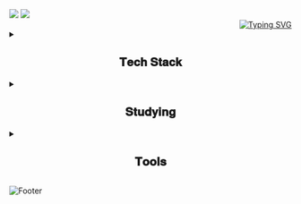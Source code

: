 
<img src="https://capsule-render.vercel.app/api?type=venom&color=ECEFF1&height=200&section=header&text=𝙼𝚢%20𝙶𝚒𝚝𝙷𝚞𝚋 %20𝙿𝚛𝚘𝚏𝚒𝚕𝚎&fontSize=70"/>


<img src="https://capsule-render.vercel.app/api?type=venom&color=ECEFF1&height=200&section=header&text=𝐻𝑤𝑎𝑛𝑔%20ℎ𝑦𝑒%20𝑤𝑜𝑛&fontSize=70"/>

<div align="right">
<a href="https://git.io/typing-svg"><img src="https://readme-typing-svg.demolab.com?font=footlight MT light&pause=1000&random=false&width=435&lines=Hello,+World!" alt="Typing SVG" /></a>
</div>



<details>
<summary>
<h2 align="center"> 𝐓𝐞𝐜𝐡 𝐒𝐭𝐚𝐜𝐤 </h2>
</summary>
<br>
<div align="center">
<img src="https://img.shields.io/badge/html5-91DDCF.svg?font=Franklin Gothic Book&style=for-the-badge&logo=html5&logoColor=E34F26" /><img src="https://img.shields.io/badge/css3-91DDCF.svg?font=Franklin Gothic Book&style=for-the-badge&logo=css3&logoColor=1572B6" /><img src="https://img.shields.io/badge/javascript-91DDCF.svg?font=Franklin Gothic Book&style=for-the-badge&logo=javascript&logoColor=F7DF1E" />
</div>
</details>

<details>
<summary>
<h2 align="center">  𝐒𝐭𝐮𝐝𝐲𝐢𝐧𝐠  </h2>
</summary>
  <br>
<div align="center">
<img src="https://img.shields.io/badge/spring-F7F9F2.svg?font=Franklin Gothic Book&style=for-the-badge&logo=spring&logoColor=1572B6" />
</div>
</details>


<details>
  <summary>
<h2 align="center">  𝐓𝐨𝐨𝐥𝐬  </h2>
    </summary>
    <br>
<div align="center">
<img src="https://img.shields.io/badge/github-E8C5E5.svg?font=Franklin Gothic Book&style=for-the-badge&logo=github&logoColor=181717" /><img src="https://img.shields.io/badge/eclipseide-E8C5E5.svg?font=Franklin Gothic Book&style=for-the-badge&logo=eclipseide&logoColor=2C2255" /><img src="https://img.shields.io/badge/androidstudio-E8C5E5.svg?font=Franklin Gothic Book&style=for-the-badge&logo=androidstudio&logoColor=3DDC84" /><img src="https://img.shields.io/badge/dbeaver-E8C5E5.svg?font=Franklin Gothic Book&style=for-the-badge&logo=dbeaver&logoColor=382923" /><img src="https://img.shields.io/badge/sublimetext-E8C5E5.svg?font=Franklin Gothic Book&style=for-the-badge&logo=sublimetext&logoColor=FF9800" /><img src="https://img.shields.io/badge/adobephotoshop-E8C5E5.svg?font=Franklin Gothic Book&style=for-the-badge&logo=adobephotoshop&logoColor=31A8FF" />
</div>
</details>



![Footer](https://capsule-render.vercel.app/api?type=waving&color=0:ECEFF1,100:7BD1D2&height=200&section=footer)
